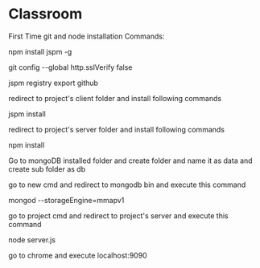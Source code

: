 # Classroom


First Time git and node installation Commands:

npm install jspm -g

git config --global http.sslVerify false

jspm registry export github

redirect to project's client folder and install following commands

jspm install

redirect to project's server folder and install following commands

npm install

Go to mongoDB installed folder and create folder and name it as data and create sub folder as db

go to new cmd and redirect to mongodb bin and execute this command

mongod --storageEngine=mmapv1

go to project cmd and redirect to project's server and execute this command

node server.js

go to chrome and execute localhost:9090

